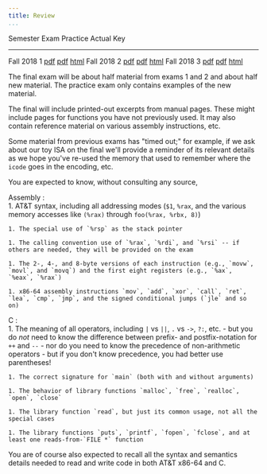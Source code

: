 ```yaml
---
title: Review
...
```


Semester     Exam   Practice                            Actual                          Key
----------- ------- ----------------------------------  -----------------------------   --------------------------------
Fall 2018     1     [pdf](files/f2018e1practice.pdf)    [pdf](files/f2018e1real.pdf)    [html](files/f2018e1key.html)
Fall 2018     2     [pdf](files/f2018e2practice.pdf)    [pdf](files/f2018e2real.pdf)    [html](files/f2018e2key.html)
Fall 2018     3     [pdf](files/f2018e3practice.pdf)    [pdf](files/f2018e3real.pdf)    [html](files/f2018e3key.html)

The final exam will be about half material from exams 1 and 2 and about half new material. The practice exam only contains examples of the new material.

The final will include printed-out excerpts from manual pages.
These might include pages for functions you have not previously used.
It may also contain reference material on various assembly instructions, etc.

Some material from previous exams has "timed out;" for example, if we ask about our toy ISA on the final we'll provide a reminder of its relevant details as we hope you've re-used the memory that used to remember where the `icode` goes in the encoding, etc.

You are expected to know, without consulting any source,

Assembly
:   
    1. AT&T syntax, including all addressing modes (`$1`, `%rax`, and the various memory accesses like `(%rax)` through `foo(%rax, %rbx, 8)`)

    1. The special use of `%rsp` as the stack pointer

    1. The calling convention use of `%rax`, `%rdi`, and `%rsi` -- if others are needed, they will be provided on the exam

    1. The 2-, 4-, and 8-byte versions of each instruction (e.g., `movw`, `movl`, and `movq`) and the first eight registers (e.g., `%ax`, `%eax`, `%rax`)

    1. x86-64 assembly instructions `mov`, `add`, `xor`, `call`, `ret`, `lea`, `cmp`, `jmp`, and the signed conditional jumps (`jle` and so on)

C
:   
    1. The meaning of all operators, including `|` vs `||`, `.` vs `->`, `?:`, etc.
        - but you do *not* need to know the difference between prefix- and postfix-notation for `++` and `--`
        - nor do you need to know the precedence of non-arithmetic operators
            - but if you don't know precedence, you had better use parentheses!

    1. The correct signature for `main` (both with and without arguments)

    1. The behavior of library functions `malloc`, `free`, `realloc`, `open`, `close`

    1. The library function `read`, but just its common usage, not all the special cases

    1. The library functions `puts`, `printf`, `fopen`, `fclose`, and at least one reads-from-`FILE *` function

You are of course also expected to recall all the syntax and semantics details needed to read and write code in both AT&T x86-64 and C.
